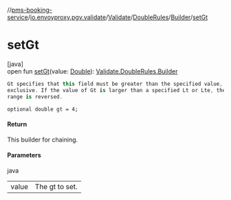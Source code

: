 //[pms-booking-service](../../../../../index.md)/[io.envoyproxy.pgv.validate](../../../index.md)/[Validate](../../index.md)/[DoubleRules](../index.md)/[Builder](index.md)/[setGt](set-gt.md)

# setGt

[java]\
open fun [setGt](set-gt.md)(value: [Double](https://kotlinlang.org/api/core/kotlin-stdlib/kotlin/-double/index.html)): [Validate.DoubleRules.Builder](index.md)

```kotlin
Gt specifies that this field must be greater than the specified value,
exclusive. If the value of Gt is larger than a specified Lt or Lte, the
range is reversed.

```
`optional double gt = 4;`

#### Return

This builder for chaining.

#### Parameters

java

| | |
|---|---|
| value | The gt to set. |